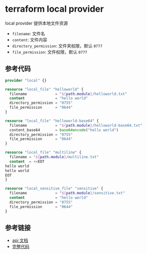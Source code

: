 # terraform local provider

local provider 提供本地文件资源

- `filename`: 文件名
- `content`: 文件内容
- `directory_permission`: 文件夹权限，默认 `0777`
- `file_permission`: 文件权限，默认 `0777`

## 参考代码

```terraform
provider "local" {}

resource "local_file" "helloworld" {
  filename             = "${path.module}/helloworld.txt"
  content              = "hello world"
  directory_permission = "0755"
  file_permission      = "0644"
}

resource "local_file" "helloworld-base64" {
  filename             = "${path.module}/helloworld-base64.txt"
  content_base64       = base64encode("hello world")
  directory_permission = "0755"
  file_permission      = "0644"
}

resource "local_file" "multiline" {
  filename = "${path.module}/multiline.txt"
  content  = <<EOT
hello world
hello world
EOT
}

resource "local_sensitive_file" "sensitive" {
  filename             = "${path.module}/sensitive.txt"
  content              = "hello world"
  directory_permission = "0755"
  file_permission      = "0644"
}
```

## 参考链接

- [api 文档](https://registry.terraform.io/providers/hashicorp/local/latest/docs)
- [完整代码](code/local/main.tf)
